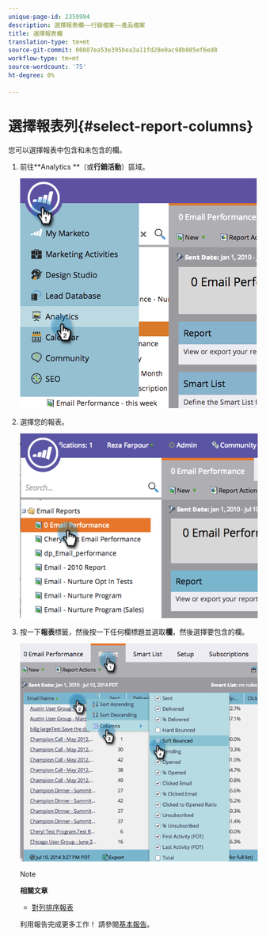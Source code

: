 ```yaml
---
unique-page-id: 2359994
description: 選擇報表欄——行銷檔案——產品檔案
title: 選擇報表欄
translation-type: tm+mt
source-git-commit: 00887ea53e395bea3a11fd28e0ac98b085ef6ed8
workflow-type: tm+mt
source-wordcount: '75'
ht-degree: 0%

---
```



# 選擇報表列{#select-report-columns}

您可以選擇報表中包含和未包含的欄。

1. 前往**Analytics **（或&#x200B;**行銷活動**）區域。

   ![](assets/image2014-9-16-10-3a43-3a0.png)

1. 選擇您的報表。

   ![](assets/image2014-9-16-10-3a43-3a5.png)

1. 按一下&#x200B;**報表**&#x200B;標籤，然後按一下任何欄標題並選取&#x200B;**欄**，然後選擇要包含的欄。

   ![](assets/image2014-9-16-10-3a43-3a9.png)

   >[!NOTE]
   >
   >**相關文章**
   >
   >    
   >    
   >    * [對列排序報表](sort-report-on-columns.md)


   利用報告完成更多工作！ 請參閱[基本報告](http://docs.marketo.com/display/docs/basic+reporting)。

